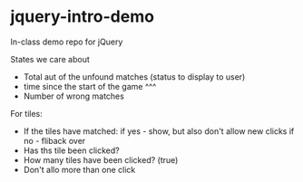 jquery-intro-demo
=================

In-class demo repo for jQuery

States we care about

- Total aut of the unfound matches (status to display to user)
- time since the start of the game ^^^
- Number of wrong matches

For tiles:
- If the tiles have matched:
  if yes - show, but also don't allow new clicks
  if no - fliback over
- Has ths tile been clicked?
- How many tiles have been clicked? (true)
- Don't allo more than one click
